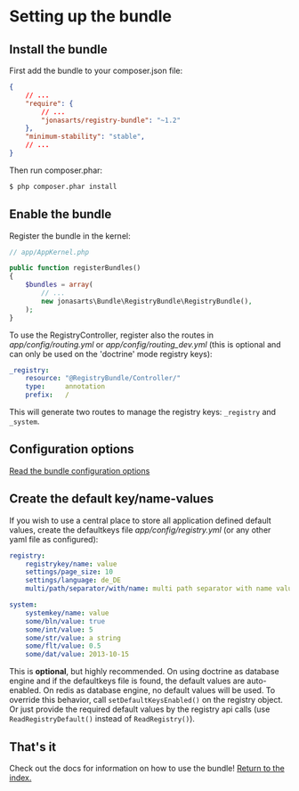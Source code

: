 Setting up the bundle
=====================

## Install the bundle

First add the bundle to your composer.json file: 

```json
{
    // ...
    "require": {
        // ...
        "jonasarts/registry-bundle": "~1.2"
    },
    "minimum-stability": "stable",
    // ...
}
```

Then run composer.phar:

``` bash
$ php composer.phar install
```

## Enable the bundle

Register the bundle in the kernel:

```php
// app/AppKernel.php

public function registerBundles()
{
    $bundles = array(
        // ...
        new jonasarts\Bundle\RegistryBundle\RegistryBundle(),
    );
}
```

To use the RegistryController, register also the routes in *app/config/routing.yml* or *app/config/routing_dev.yml* (this is optional and can only be used on the 'doctrine' mode registry keys):

```yaml
_registry:
    resource: "@RegistryBundle/Controller/"
    type:     annotation
    prefix:   /
```

This will generate two routes to manage the registry keys: ``_registry`` and ``_system``.

## Configuration options

[Read the bundle configuration options](02-configuration.md)

## Create the default key/name-values

If you wish to use a central place to store all application defined default values, create the defaultkeys file *app/config/registry.yml* (or any other yaml file as configured):

```yaml
registry:
    registrykey/name: value
    settings/page_size: 10
    settings/language: de_DE
    multi/path/separator/with/name: multi path separator with name value string

system:
    systemkey/name: value
    some/bln/value: true
    some/int/value: 5
    some/str/value: a string
    some/flt/value: 0.5
    some/dat/value: 2013-10-15
```

This is **optional**, but highly recommended. On using doctrine as database engine and if the defaultkeys file is found, the default values are auto-enabled. On redis as database engine, no default values will be used. To override this behavior, call ``setDefaultKeysEnabled()`` on the registry object. 
Or just provide the required default values by the registry api calls (use ``ReadRegistryDefault()`` instead of ``ReadRegistry()``).

## That's it

Check out the docs for information on how to use the bundle! [Return to the index.](index.md)

